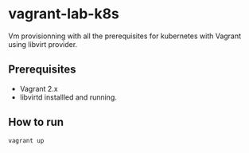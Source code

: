 # vagrant-lab-k8s
Vm provisionning with all the prerequisites for kubernetes with Vagrant using libvirt provider.


## Prerequisites
- Vagrant 2.x
- libvirtd installled and running.


## How to run

```
vagrant up
```



